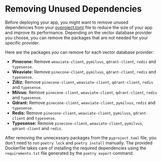 # Removing Unused Dependencies

Before deploying your app, you might want to remove unused dependencies from your [pyproject.toml](/pyproject.toml) file to reduce the size of your app and improve its performance. Depending on the vector database provider you choose, you can remove the packages that are not needed for your specific provider.

Here are the packages you can remove for each vector database provider:

- **Pinecone:** Remove `weaviate-client`, `pymilvus`, `qdrant-client`, `redis` and `typesense`.
- **Weaviate:** Remove `pinecone-client`, `pymilvus`, `qdrant-client`, `redis` and `typesense`.
- **Zilliz:** Remove `pinecone-client`, `weaviate-client`, `qdrant-client`, `redis` and `typesense`.
- **Milvus:** Remove `pinecone-client`, `weaviate-client`, `qdrant-client`, `redis` and `typesense`.
- **Qdrant:** Remove `pinecone-client`, `weaviate-client`, `pymilvus`, `redis` and `typesense`.
- **Redis:** Remove `pinecone-client`, `weaviate-client`, `pymilvus`, `qdrant-client` and `typesense`.
- **Typesense:** Remove `pinecone-client`, `weaviate-client`, `pymilvus`, `qdrant-client` and `redis`.

After removing the unnecessary packages from the `pyproject.toml` file, you don't need to run `poetry lock` and `poetry install` manually. The provided Dockerfile takes care of installing the required dependencies using the `requirements.txt` file generated by the `poetry export` command.
